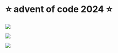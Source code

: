 # ⭐️ advent of code 2024 ⭐️

![](https://img.shields.io/badge/day%20📅-17-blue)
  
![](https://img.shields.io/badge/stars%20⭐-26-yellow)
  
![](https://img.shields.io/badge/days%20completed-12-red)
